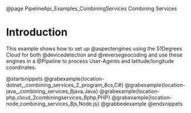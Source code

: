 @page PipelineApi_Examples_CombiningServices Combining Services

# Introduction

This example shows how to set up @aspectengines using the 51Degrees Cloud for both @devicedetection 
and @reversegeocoding and use these engines in a @Pipeline to process User-Agents and latitude/longitude 
coordinates.

@startsnippets
@grabexample{location-dotnet,_combining_services_2_program_8cs,C#}
@grabexample{location-java,_combining_services_8java,Java}
@grabexample{location-php,cloud_2combiningservices_8php,PHP}
@grabexample{location-node,combining_services_8js,Node.js}
@grabbedexample
@endsnippets
